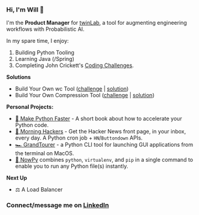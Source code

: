 ### Hi, I'm Will 👋

I'm the **Product Manager** for [twinLab](https://twinlab.ai), a tool for augmenting engineering workflows with Probabilistic AI.

In my spare time, I enjoy:
1. Building Python Tooling
2. Learning Java (/Spring)
3. Completing John Crickett's [Coding Challenges](https://codingchallenges.fyi/challenges/intro). 

**Solutions**
- Build Your Own wc Tool ([challenge](https://codingchallenges.fyi/challenges/challenge-wc) | [solution](https://github.com/WillDenby/willc))
- Build Your Own Compression Tool ([challenge](https://codingchallenges.fyi/challenges/challenge-huffman) | [solution](https://github.com/WillDenby/HuffHuff))
  
**Personal Projects:**

- [🐍 Make Python Faster](https://makepythonfaster.com) - A short book about how to accelerate your Python code.
- [🌅 Morning Hackers](https://morninghackers.com) - Get the Hacker News front page, in your inbox, every day. A Python cron job + `HN`/`Buttondown` APIs. 
- [🏎️ GrandTourer](https://pypi.org/project/GrandTourer/) - a Python CLI tool for launching GUI applications from the terminal on MacOS.
- [💨 NowPy](https://pypi.org/project/nowpy) combines `python`, `virtualenv`, and `pip` in a single command to enable you to run any Python file(s) instantly. 

**Next Up**

- ⚖️ A Load Balancer

### Connect/message me on [LinkedIn](https://www.linkedin.com/in/will-denby/)

